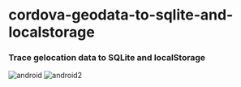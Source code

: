 # cordova-geodata-to-sqlite-and-localstorage
### Trace gelocation data to SQLite and localStorage
![android](http://s33.postimg.org/msxex4qbj/Screenshot_2016_05_27_00_35_01.png)
![android2](http://s33.postimg.org/64et3k473/Screenshot_2016_05_27_00_38_58.png)
